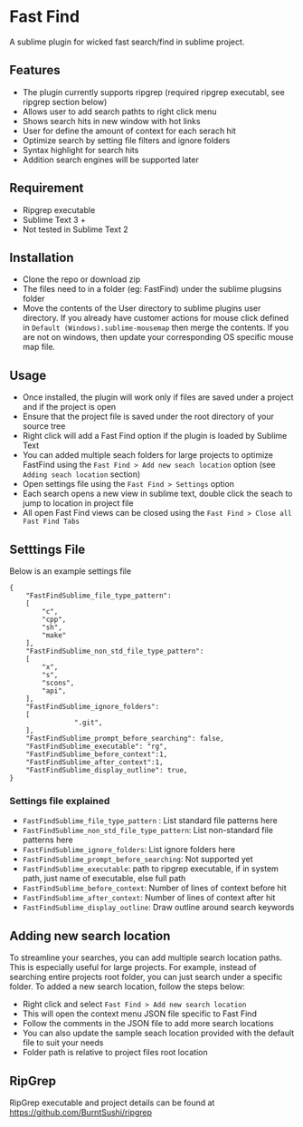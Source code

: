 # Fast Find
A sublime plugin for wicked fast search/find in sublime project. 

## Features
* The plugin currently supports ripgrep (required ripgrep executabl, see ripgrep section below)
* Allows user to add search pathts to right click menu
* Shows search hits in new window with hot links
* User for define the amount of context for each serach hit
* Optimize search by setting file filters and ignore folders
* Syntax highlight for search hits
* Addition search engines will be supported later

## Requirement
* Ripgrep executable
* Sublime Text 3 +
* Not tested in Sublime Text 2

## Installation
* Clone the repo or download zip
* The files need to in a folder (eg: FastFind) under the sublime plugsins folder 
* Move the contents of the User directory to sublime plugins user directory. If you already have customer actions for mouse click defined in ```Default (Windows).sublime-mousemap``` then merge the contents. If you are not on windows, then update your corresponding OS specific mouse map file.

## Usage
* Once installed, the plugin will work only if files are saved under a project and if the project is open
* Ensure that the project file is saved under the root directory of your source tree
* Right click will add a Fast Find option if the plugin is loaded by Sublime Text
* You can added multiple seach folders for large projects to optimize FastFind using the ```Fast Find > Add new seach location``` option (see ```Adding seach location``` section)
* Open settings file using the ```Fast Find > Settings``` option
* Each search opens a new view in sublime text, double click the seach to jump to location in project file
* All open Fast Find views can be closed using the ```Fast Find > Close all Fast Find Tabs```

## Setttings File
Below is an example settings file
```
{
	"FastFindSublime_file_type_pattern":
	[
		"c",
		"cpp",
		"sh",
		"make"
	],
	"FastFindSublime_non_std_file_type_pattern":
	[
		"x",
		"s",
		"scons",
		"api",
	],
	"FastFindSublime_ignore_folders":
	[
                ".git",
	],
	"FastFindSublime_prompt_before_searching": false,
	"FastFindSublime_executable": "rg",
	"FastFindSublime_before_context":1,
	"FastFindSublime_after_context":1,
	"FastFindSublime_display_outline": true,
}
```
### Settings file explained
* ```FastFindSublime_file_type_pattern``` : List standard file patterns here
* ```FastFindSublime_non_std_file_type_pattern```: List non-standard file patterns here
* ```FastFindSublime_ignore_folders```: List ignore folders here
* ```FastFindSublime_prompt_before_searching```: Not supported yet
* ```FastFindSublime_executable```: path to ripgrep executable, if in system path, just name of executable, else full path
* ```FastFindSublime_before_context```: Number of lines of context before hit
* ```FastFindSublime_after_context```: Number of lines of context after hit
* ```FastFindSublime_display_outline```: Draw outline around search keywords
## Adding new search location
To streamline your searches, you can add multiple search location paths. This is especially useful for large projects. For example, instead of searching entire projects root folder, you can just search under a specific folder. To added a new search location, follow the steps below:
* Right click and select ```Fast Find > Add new search location```
* This will open the context menu JSON file specific to Fast Find
* Follow the comments in the JSON file to add more search locations
* You can also update the sample seach location provided with the default file to suit your needs
* Folder path is relative to project files root location

## RipGrep
RipGrep executable and project details can be found at https://github.com/BurntSushi/ripgrep
